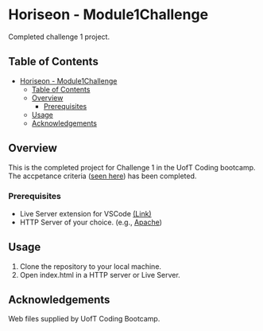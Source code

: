 # Horiseon - Module1Challenge

Completed challenge 1 project.

## Table of Contents

- [Horiseon - Module1Challenge](#horiseon---module1challenge)
  - [Table of Contents](#table-of-contents)
  - [Overview](#overview)
    - [Prerequisites](#prerequisites)
  - [Usage](#usage)
  - [Acknowledgements](#acknowledgements)

## Overview

This is the completed project for Challenge 1 in the UofT Coding bootcamp. The accpetance criteria ([seen here](#))<add link here> has been completed.

### Prerequisites

- Live Server extension for VSCode [(Link)](https://marketplace.visualstudio.com/items?itemName=ritwickdey.LiveServer)
- HTTP Server of your choice. (e.g., [Apache](https://httpd.apache.org/))

## Usage

1. Clone the repository to your local machine.
2. Open index.html in a HTTP server or Live Server.

## Acknowledgements
  
Web files supplied by UofT Coding Bootcamp.
